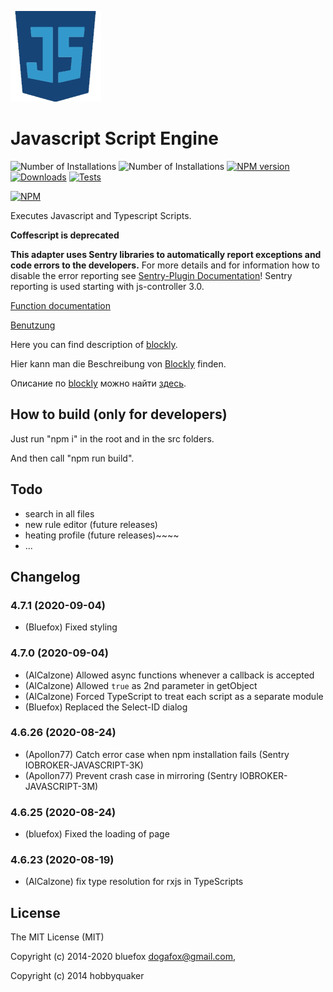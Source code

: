 ![Logo](admin-config/javascript.png)
# Javascript Script Engine

![Number of Installations](http://iobroker.live/badges/javascript-installed.svg) ![Number of Installations](http://iobroker.live/badges/javascript-stable.svg) [![NPM version](http://img.shields.io/npm/v/iobroker.javascript.svg)](https://www.npmjs.com/package/iobroker.javascript)
[![Downloads](https://img.shields.io/npm/dm/iobroker.javascript.svg)](https://www.npmjs.com/package/iobroker.javascript)
[![Tests](https://travis-ci.org/ioBroker/ioBroker.javascript.svg?branch=master)](https://travis-ci.org/ioBroker/ioBroker.javascript)

[![NPM](https://nodei.co/npm/iobroker.javascript.png?downloads=true)](https://nodei.co/npm/iobroker.javascript/)

Executes Javascript and Typescript Scripts.

**Coffescript is deprecated**

**This adapter uses Sentry libraries to automatically report exceptions and code errors to the developers.** For more details and for information how to disable the error reporting see [Sentry-Plugin Documentation](https://github.com/ioBroker/plugin-sentry#plugin-sentry)! Sentry reporting is used starting with js-controller 3.0.

[Function documentation](docs/en/javascript.md)

[Benutzung](docs/de/usage.md)

Here you can find description of [blockly](docs/en/blockly.md).

Hier kann man die Beschreibung von [Blockly](docs/de/blockly.md) finden.

Описание по [blockly](docs/ru/blockly.md) можно найти [здесь](docs/ru/blockly.md).

## How to build (only for developers)
Just run "npm i" in the root and in the src folders.

And then call "npm run build".

## Todo
- search in all files
- new rule editor (future releases)
- heating profile (future releases)~~~~
- ...

<!--
    Placeholder for the next version (at the beginning of the line):
    ### __WORK IN PROGRESS__
-->
## Changelog
### 4.7.1 (2020-09-04)
* (Bluefox) Fixed styling

### 4.7.0 (2020-09-04)
* (AlCalzone) Allowed async functions whenever a callback is accepted
* (AlCalzone) Allowed `true` as 2nd parameter in getObject 
* (AlCalzone) Forced TypeScript to treat each script as a separate module
* (Bluefox) Replaced the Select-ID dialog

### 4.6.26 (2020-08-24)
* (Apollon77) Catch error case when npm installation fails (Sentry IOBROKER-JAVASCRIPT-3K)
* (Apollon77) Prevent crash case in mirroring (Sentry IOBROKER-JAVASCRIPT-3M)

### 4.6.25 (2020-08-24)
* (bluefox) Fixed the loading of page

### 4.6.23 (2020-08-19)
* (AlCalzone) fix type resolution for rxjs in TypeScripts

## License

The MIT License (MIT)

Copyright (c) 2014-2020 bluefox <dogafox@gmail.com>,

Copyright (c) 2014      hobbyquaker
